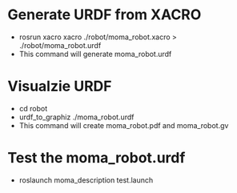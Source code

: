 # Generate URDF from XACRO
- rosrun xacro xacro ./robot/moma_robot.xacro > ./robot/moma_robot.urdf
- This command will generate moma_robot.urdf

# Visualzie URDF
- cd robot
- urdf_to_graphiz ./moma_robot.urdf
- This command will create moma_robot.pdf and moma_robot.gv

# Test the moma_robot.urdf
- roslaunch moma_description test.launch

